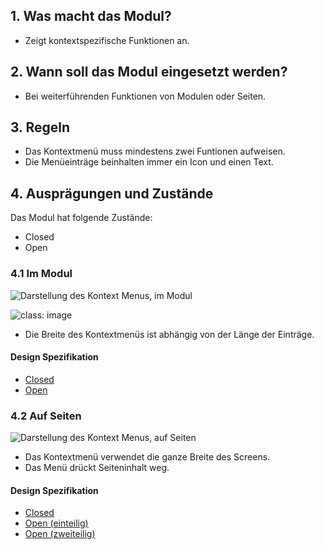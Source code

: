 ## 1. Was macht das Modul?
*   Zeigt kontextspezifische Funktionen an.

## 2. Wann soll das Modul eingesetzt werden?
*   Bei weiterführenden Funktionen von Modulen oder Seiten.

## 3. Regeln
*   Das Kontextmenü muss mindestens zwei Funtionen aufweisen.
*   Die Menüeinträge beinhalten immer ein Icon und einen Text.

## 4. Ausprägungen und Zustände
Das Modul hat folgende Zustände:
*   Closed
*   Open

### 4.1 Im Modul
![Darstellung des Kontext Menus, im Modul](https://raw.githubusercontent.com/sbb-design-systems/design-system-mobile-documentation/doku-update/documentation/contextual-menu/images/MM11_in_Modulen.png 'class: image')

![](https://raw.githubusercontent.com/sbb-design-systems/design-system-mobile-documentation/doku-update/documentation/contextual-menu/images/MM11_in_Modulen_Zweiteilig.png 'class: image')

*   Die Breite des Kontextmenüs ist abhängig von der Länge der Einträge.

#### Design Spezifikation
*   [Closed](https://sbb.invisionapp.com/d/main#/console/14051805/322943565/inspect)
*   [Open](https://sbb.invisionapp.com/d/main#/console/14051805/322943566/inspect)

### 4.2 Auf Seiten
![Darstellung des Kontext Menus, auf Seiten](https://raw.githubusercontent.com/sbb-design-systems/design-system-mobile-documentation/doku-update/documentation/contextual-menu/images/MM11_auf_Seiten.png 'class: image')

*   Das Kontextmenü verwendet die ganze Breite des Screens.
*   Das Menü drückt Seiteninhalt weg.

#### Design Spezifikation
*   [Closed](https://sbb.invisionapp.com/d/main#/console/14051805/322943567/inspect)
*   [Open (einteilig)](https://sbb.invisionapp.com/d/main#/console/14051805/322943568/inspect)
*   [Open (zweiteilig)](https://sbb.invisionapp.com/d/main#/console/14051805/322943569/inspect)